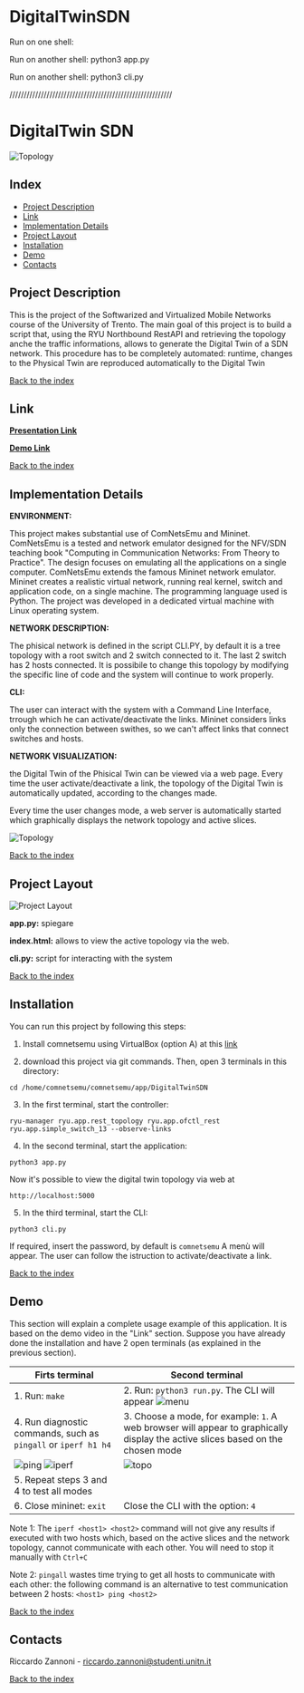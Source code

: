 # DigitalTwinSDN



Run on one shell:


Run on another shell:
python3 app.py


Run on another shell:
python3 cli.py



/////////////////////////////////////////////////////////

# DigitalTwin SDN
![Topology](/images/topo2.png) 


## Index
- [Project Description](#Project-Description)
- [Link](#Link)
- [Implementation Details](#Implementation-Details)
- [Project Layout](#Project-Layout)
- [Installation](#Installation)
- [Demo](#Demo)
- [Contacts](#Contacts)

## Project Description

This is the project of the Softwarized and Virtualized Mobile Networks course of the University of Trento.
The main goal of this project is to build a script that, using the RYU Northbound RestAPI and retrieving the topology anche the traffic informations, allows to generate the Digital Twin of a  SDN network.
This procedure has to be completely automated: runtime, changes to the Physical Twin are reproduced automatically to the Digital Twin


[Back to the index](#Index)


## Link

[**Presentation Link**](https://)

[**Demo Link**](https://) 

[Back to the index](#Index)

## Implementation Details
**ENVIRONMENT:**

This project makes substantial use of ComNetsEmu and Mininet. ComNetsEmu is a tested and network emulator designed for the NFV/SDN teaching book "Computing in Communication Networks: From Theory to Practice". The design focuses on emulating all the applications on a single computer. ComNetsEmu extends the famous Mininet network emulator. Mininet creates a realistic virtual network, running real kernel, switch and application code, on a single machine. The programming language used is Python. The project was developed in a dedicated virtual machine with Linux operating system.

**NETWORK DESCRIPTION:**

The phisical network is defined in the script CLI.PY, by default it is a tree topology with a root switch and 2 switch connected to it. The last 2 switch has 2 hosts connected. It is possibile to change this topology by modifying the specific line of code and the system will continue to work properly.


**CLI:**

The user can interact with the system with a Command Line Interface, trrough which he can activate/deactivate the links. 
Mininet considers links only the connection between swithes, so we can't affect links that connect switches and hosts.


**NETWORK VISUALIZATION:**


the Digital Twin of the Phisical Twin can be viewed via a web page.
Every time the user activate/deactivate a link, the topology of the Digital Twin is automatically updated, according to the changes made.

Every time the user changes mode, a web server is automatically started which graphically displays the network topology and active slices.

![Topology](/images/server.png) 



[Back to the index](#Index)


## Project Layout
![Project Layout](/images/tree.png)


**app.py:** spiegare

**index.html:** allows to view the active topology via the web.

**cli.py:** script for interacting with the system



[Back to the index](#Index)


## Installation
You can run this project by following this steps:
1. Install comnetsemu using VirtualBox (option A) at this [link](https://www.granelli-lab.org/researches/relevant-projects/comnetsemu-labs)

2. download this project via git commands. Then, open 3 terminals in this directory:

```
cd /home/comnetsemu/comnetsemu/app/DigitalTwinSDN
```

3. In the first terminal, start the controller:

```
ryu-manager ryu.app.rest_topology ryu.app.ofctl_rest ryu.app.simple_switch_13 --observe-links
```


4. In the second terminal, start the application:

```
python3 app.py
```
Now it's possible to view the digital twin topology via web at
```
http://localhost:5000
```

5. In the third terminal, start the CLI:

```
python3 cli.py
```
If required, insert the password, by default is ``` comnetsemu ```
A menù will appear. The user can follow the istruction to activate/deactivate a link.

[Back to the index](#Index)

## Demo

This section will explain a complete usage example of this application.
It is based on the demo video in the "Link" section.
Suppose you have already done the installation and have 2 open terminals (as explained in the previous section).

| Firts terminal                                                                     | Second terminal                                     |
|------------------------------------------------------------------------------------|-----------------------------------------------------|
|  1. Run: ```make```                                   |  2. Run: ```python3 run.py```. The CLI will appear  ![menu](/images/menu.png)
|  4. Run diagnostic commands, such as ```pingall``` or ```iperf h1 h4```                                                |  3. Choose a mode, for example:   ```1```. A web browser will appear to graphically display the active slices based on the chosen mode                                                           |
|  ![ping](/images/ping1.png)  ![iperf](/images/iperf1.png)        |    ![topo](/images/topo1.png)         |       
|5. Repeat steps 3 and 4 to test all modes|      |                                          
|6. Close mininet: ```exit``` | Close the CLI with the option:  ```4``` |
       

Note 1: The ```iperf <host1> <host2>``` command will not give any results if executed with two hosts which, based on the active slices and the network topology, cannot communicate with each other. You will need to stop it manually with ```Ctrl+C```

Note 2: ```pingall``` wastes time trying to get all hosts to communicate with each other: the following command is an alternative to test communication between 2 hosts:
```<host1> ping <host2>```

[Back to the index](#Index)

## Contacts

Riccardo Zannoni - riccardo.zannoni@studenti.unitn.it

[Back to the index](#Index)

